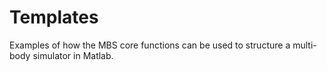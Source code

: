 # Templates

Examples of how the MBS core functions can be used to structure a multi-body simulator in Matlab.
